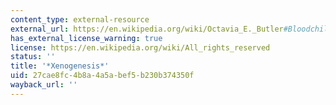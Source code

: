 ```yaml
---
content_type: external-resource
external_url: https://en.wikipedia.org/wiki/Octavia_E._Butler#Bloodchild_and_the_Xenogenesis_trilogy:_1984.E2.80.931989
has_external_license_warning: true
license: https://en.wikipedia.org/wiki/All_rights_reserved
status: ''
title: '*Xenogenesis*'
uid: 27cae8fc-4b8a-4a5a-bef5-b230b374350f
wayback_url: ''
---
```

